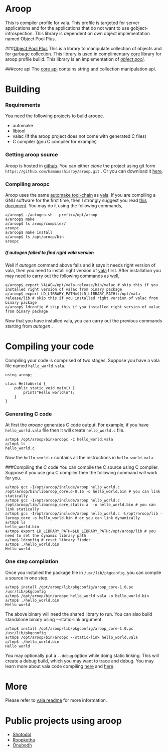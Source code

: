 Aroop
=======

This is compiler profile for vala. This profile is targeted for server applications and for the applications that do not want to use gobject-introspection. This library is dependent on own object implementation named Object Pool Plus.

###[Object Pool Plus](https://github.com/kamanashisroy/opp_factory)
This is a library to manipulate collection of objects and for garbage collection. This library is used in complimentary [core](aroop/core/README.md) library for aroop profile bulild. This library is an implementation of [*object pool*](http://en.wikipedia.org/wiki/Object_pool).

###core api
The [core api](aroop/vapi/README.md) contains string and collection manipulation api.

Building
========

### Requirements
You need the following projects to build aroopc.
- automake
- libtool
- valac (If the aroop project does not come with generated C files)
- C compiler (gnu C compiler for example)

### Getting aroop source
Aroop is hosted in [github](https://github.com/kamanashisroy/aroop). You can either *clone* the project using git form `https://github.com/kamanashisroy/aroop.git` . Or you can download it [here](https://github.com/kamanashisroy/aroop/archive/master.zip).

### Compiling aroopc

Aroop uses the same [automake tool-chain](http://www.gnu.org/software/automake/manual/automake.html) as [vala](https://wiki.gnome.org/Projects/Vala/Hacking#Compiling_from_Git). If you are compiling a GNU software for the first time, then I strongly suggest you read [this document](http://autotoolset.sourceforge.net/tutorial.html#Installing-GNU-software). You may do it using the following commands,

```
a/aroop$ ./autogen.sh --prefix=/opt/aroop
a/aroop$ make
a/aroop$ ls aroop/compiler/
aroopc
a/aroop$ make install
a/aroop$ ls /opt/aroop/bin
aroopc
```

##### If _autogen_ failed to find right vala version
Well if _autogen_ command above fails and it says it needs right version of vala, then you need to install right version of [vala](https://wiki.gnome.org/Projects/Vala/Hacking#Compiling_from_Git) first. After installation you may need to carry out the following commands as well,

```
a/aroop$ export VALAC=/opt/vala-release/bin/valac # skip this if you installed right version of valac from binary package
a/aroop$ export LD_LIBRARY_PATH=$(LD_LIBRARY_PATH):/opt/vala-release/lib # skip this if you installed right version of valac from binary package
a/aroop$ ldconfig # skip this if you installed right version of valac from binary package
```

Now that you have installed vala, you can carry out the previous commands starting from _autogen_ .

Compiling your code
==================

Compiling your code is comprised of two stages. Suppose you have a vala file named `hello_world.vala`.

```vala
using aroop;

class HelloWorld {
	public static void main() {
		print("Hello world\n");
	}
}
```

### Generating C code
At first the *aroopc* generates C code output. For example, if you have `hello_world.vala` file then it will create `hello_world.c` file.

```
a/tmp$ /opt/aroop/bin/aroopc -C hello_world.vala
a/tmp$ ls
hello_world.c
```

Now the `hello_world.c` contains all the instructions in `hello_world.vala`.

###Compiling the C code
You can compile the C source using C compiler. Suppose if you use gnu C compiler then the following command will work for you.

```
a/tmp$ gcc -I/opt/aroop/include/aroop hello_world.c /opt/aroop/bin/libaroop_core.o-0.16 -o hello_world.bin # you can link statically
a/tmp$ gcc -I/opt/aroop/include/aroop hello_world.c /opt/aroop/lib/libaroop_core_static.a  -o hello_world.bin # you can link statically
a/tmp$ gcc -I/opt/aroop/include/aroop hello_world.c -L/opt/aroop/lib -laroop_core -o hello_world.bin # or you can link dynamically
a/tmp$ ls
hello_world.bin
a/tmp$ export LD_LIBRARY_PATH=$LD_LIBRARY_PATH:/opt/aroop/lib # you need to set the dynamic library path
a/tmp$ ldconfig # reset library finder
a/tmp$ ./hello_world.bin
Hello world
```

### One step compilation
Once you installed the package file in `/usr/lib/pkgconfig`, you can compile a source in one step.

```
a/tmp$ install /opt/aroop/lib/pkgconfig/aroop_core-1.0.pc /usr/lib/pkgconfig
a/tmp$ /opt/aroop/bin/aroopc hello_world.vala -o hello_world.bin
a/tmp$ ./hello_world.bin
Hello world
```

The above binary will need the shared library to run. You can also build standalone binary using --static-link argument.
```
a/tmp$ install /opt/aroop/lib/pkgconfig/aroop_core-1.0.pc /usr/lib/pkgconfig
a/tmp$ /opt/aroop/bin/aroopc --static-link hello_world.vala
a/tmp$ ./hello_world.bin
Hello world
```
You may optionally put a `--debug` option while doing static linking. This will create a debug build, which you may want to trace and debug.
You may learn more about vala code compiling [here](https://wiki.gnome.org/Projects/Vala/Documentation) and [here](https://wiki.gnome.org/Projects/Vala/BasicSample).

More
=====
Please refer to [vala readme](README) for more information.

Public projects using aroop
============================
- [Shotodol](https://github.com/kamanashisroy/shotodol)
- [Roopkotha](https://github.com/kamanashisroy/roopkotha)
- [Onubodh](https://github.com/kamanashisroy/onubodh)

